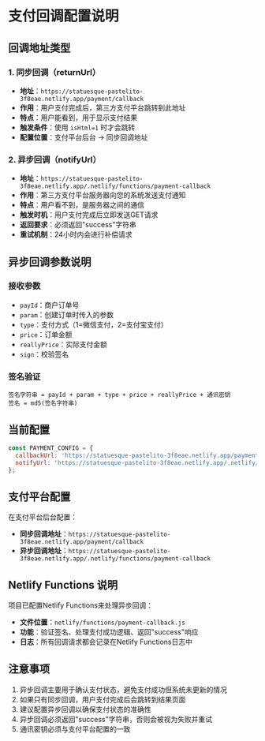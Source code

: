 # 支付回调配置说明

## 回调地址类型

### 1. 同步回调（returnUrl）
- **地址**：`https://statuesque-pastelito-3f8eae.netlify.app/payment/callback`
- **作用**：用户支付完成后，第三方支付平台跳转到此地址
- **特点**：用户能看到，用于显示支付结果
- **触发条件**：使用 `isHtml=1` 时才会跳转
- **配置位置**：支付平台后台 → 同步回调地址

### 2. 异步回调（notifyUrl）
- **地址**：`https://statuesque-pastelito-3f8eae.netlify.app/.netlify/functions/payment-callback`
- **作用**：第三方支付平台服务器向您的系统发送支付通知
- **特点**：用户看不到，是服务器之间的通信
- **触发时机**：用户支付完成后立即发送GET请求
- **返回要求**：必须返回"success"字符串
- **重试机制**：24小时内会进行补偿请求

## 异步回调参数说明

### 接收参数
- `payId`：商户订单号
- `param`：创建订单时传入的参数
- `type`：支付方式（1=微信支付，2=支付宝支付）
- `price`：订单金额
- `reallyPrice`：实际支付金额
- `sign`：校验签名

### 签名验证
```
签名字符串 = payId + param + type + price + reallyPrice + 通讯密钥
签名 = md5(签名字符串)
```

## 当前配置

```javascript
const PAYMENT_CONFIG = {
  callbackUrl: 'https://statuesque-pastelito-3f8eae.netlify.app/payment/callback', // 同步回调
  notifyUrl: 'https://statuesque-pastelito-3f8eae.netlify.app/.netlify/functions/payment-callback', // 异步回调
};
```

## 支付平台配置

在支付平台后台配置：
- **同步回调地址**：`https://statuesque-pastelito-3f8eae.netlify.app/payment/callback`
- **异步回调地址**：`https://statuesque-pastelito-3f8eae.netlify.app/.netlify/functions/payment-callback`

## Netlify Functions 说明

项目已配置Netlify Functions来处理异步回调：
- **文件位置**：`netlify/functions/payment-callback.js`
- **功能**：验证签名、处理支付成功逻辑、返回"success"响应
- **日志**：所有回调请求都会记录在Netlify Functions日志中

## 注意事项

1. 异步回调主要用于确认支付状态，避免支付成功但系统未更新的情况
2. 如果只有同步回调，用户支付完成后会跳转到结果页面
3. 建议配置异步回调以确保支付状态的准确性
4. 异步回调必须返回"success"字符串，否则会被视为失败并重试
5. 通讯密钥必须与支付平台配置的一致
